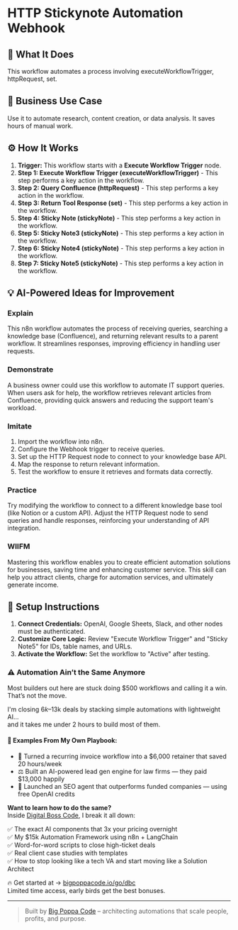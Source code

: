 # HTTP Stickynote Automation Webhook

## 🚀 What It Does
This workflow automates a process involving executeWorkflowTrigger, httpRequest, set.

## 💼 Business Use Case
Use it to automate research, content creation, or data analysis. It saves hours of manual work.

## ⚙️ How It Works
1.  **Trigger:** This workflow starts with a **Execute Workflow Trigger** node.
2. **Step 1: Execute Workflow Trigger (executeWorkflowTrigger)** - This step performs a key action in the workflow.
3. **Step 2: Query Confluence (httpRequest)** - This step performs a key action in the workflow.
4. **Step 3: Return Tool Response (set)** - This step performs a key action in the workflow.
5. **Step 4: Sticky Note (stickyNote)** - This step performs a key action in the workflow.
6. **Step 5: Sticky Note3 (stickyNote)** - This step performs a key action in the workflow.
7. **Step 6: Sticky Note4 (stickyNote)** - This step performs a key action in the workflow.
8. **Step 7: Sticky Note5 (stickyNote)** - This step performs a key action in the workflow.

## 💡 AI-Powered Ideas for Improvement
### Explain
This n8n workflow automates the process of receiving queries, searching a knowledge base (Confluence), and returning relevant results to a parent workflow. It streamlines responses, improving efficiency in handling user requests.

### Demonstrate
A business owner could use this workflow to automate IT support queries. When users ask for help, the workflow retrieves relevant articles from Confluence, providing quick answers and reducing the support team's workload.

### Imitate
1. Import the workflow into n8n.
2. Configure the Webhook trigger to receive queries.
3. Set up the HTTP Request node to connect to your knowledge base API.
4. Map the response to return relevant information.
5. Test the workflow to ensure it retrieves and formats data correctly.

### Practice
Try modifying the workflow to connect to a different knowledge base tool (like Notion or a custom API). Adjust the HTTP Request node to send queries and handle responses, reinforcing your understanding of API integration.

### WIIFM
Mastering this workflow enables you to create efficient automation solutions for businesses, saving time and enhancing customer service. This skill can help you attract clients, charge for automation services, and ultimately generate income.

## 🔧 Setup Instructions
1. **Connect Credentials:** OpenAI, Google Sheets, Slack, and other nodes must be authenticated.
2. **Customize Core Logic:** Review "Execute Workflow Trigger" and "Sticky Note5" for IDs, table names, and URLs.
3. **Activate the Workflow:** Set the workflow to "Active" after testing.

### ⚠️ Automation Ain’t the Same Anymore

Most builders out here are stuck doing $500 workflows and calling it a win.  
That’s not the move.  

I'm closing $6k–$13k deals by stacking simple automations with lightweight AI...  
and it takes me under 2 hours to build most of them.

#### 🧠 Examples From My Own Playbook:
- 🔁 Turned a recurring invoice workflow into a $6,000 retainer that saved 20 hours/week  
- ⚖️ Built an AI-powered lead gen engine for law firms — they paid $13,000 happily  
- 🚀 Launched an SEO agent that outperforms funded companies — using free OpenAI credits  

**Want to learn how to do the same?**  
Inside [Digital Boss Code](https://bigpoppacode.io/go/dbc), I break it all down:

✅ The exact AI components that 3x your pricing overnight  
✅ My $15k Automation Framework using n8n + LangChain  
✅ Word-for-word scripts to close high-ticket deals  
✅ Real client case studies with templates  
✅ How to stop looking like a tech VA and start moving like a Solution Architect  

🔥 Get started at → [bigpoppacode.io/go/dbc](https://bigpoppacode.io/go/dbc)  
Limited time access, early birds get the best bonuses.

---
> Built by [Big Poppa Code](https://bigpoppacode.io) – architecting automations that scale people, profits, and purpose.
